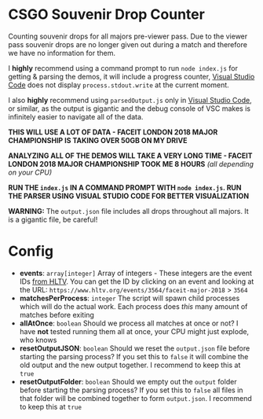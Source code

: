 # CSGO Souvenir Drop Counter

Counting souvenir drops for all majors pre-viewer pass. Due to the viewer pass souvenir drops are no longer given out during a match and therefore we have no information for them.

I **highly** recommend using a command prompt to run `node index.js` for getting & parsing the demos, it will include a progress counter, [Visual Studio Code](https://code.visualstudio.com/) does not display `process.stdout.write` at the current moment.

I also **highly** recommend using `parsedOutput.js` only in [Visual Studio Code](https://code.visualstudio.com/), or similar, as the output is gigantic and the debug console of VSC makes is infinitely easier to navigate all of the data.

**THIS WILL USE A LOT OF DATA - FACEIT LONDON 2018 MAJOR CHAMPIONSHIP IS TAKING OVER 50GB ON MY DRIVE**

**ANALYZING ALL OF THE DEMOS WILL TAKE A VERY LONG TIME - FACEIT LONDON 2018 MAJOR CHAMPIONSHIP TOOK ME 8 HOURS** *(all depending on your CPU)*

**RUN THE `index.js` IN A COMMAND PROMPT WITH `node index.js`. RUN THE PARSER USING VISUAL STUDIO CODE FOR BETTER VISUALIZATION**

**WARNING:** The `output.json` file includes all drops throughout all majors. It is a gigantic file, be careful!

# Config
- **events**: `array[integer]` Array of integers - These integers are the event IDs [from HLTV](https://www.hltv.org/events/archive?eventType=MAJOR). You can get the ID by clicking on an event and looking at the URL: `https://www.hltv.org/events/3564/faceit-major-2018` > `3564`
- **matchesPerProcess**: `integer` The script will spawn child processes which will do the actual work. Each process does *this* many amount of matches before exiting
- **allAtOnce**: `boolean` Should we process all matches at once or not? I have **not** tested running them all at once, your CPU might just explode, who knows
- **resetOutputJSON**: `boolean` Should we reset the `output.json` file before starting the parsing process? If you set this to `false` it will combine the old output and the new output together. I recommend to keep this at `true`
- **resetOutputFolder**: `boolean` Should we empty out the `output` folder before starting the parsing process? If you set this to `false` all files in that folder will be combined together to form `output.json`. I recommend to keep this at `true`
